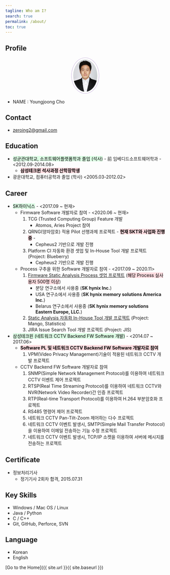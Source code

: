 ```yaml
---
tagline: Who am I?
search: true
permalink: /about/
toc: true
---
```


## Profile

<center><img src="/assets/img/about/me.jpg" width="15%" height="15%" style="
border: 1px solid #cab6de;
border-radius: 50%;
padding: 5px;
-moz-border-radius: 50%;
-khtml-border-radius: 50%;
-webkit-border-radius: 50%;
"></center>

* NAME : Youngjoong Cho

## Contact

+ <zeroing2@gmail.com>

## Education

+ <mark style='background-color: #dcffe4'>성균관대학교, 소프트웨어플랫폼학과 졸업 (석사)</mark> - 前 임베디드소프트웨어학과 - <2012.09-2014.08>
  + **<mark style='background-color: #ffdce0'>삼성테크윈 석사과정 산학장학생</mark>**
+ 광운대학교, 컴퓨터공학과 졸업 (학사) <2005.03-2012.02>

## Career

+ <mark style='background-color: #dcffe4'>SK하이닉스</mark> - <2017.09 ~ 현재>
  + Firmware Software 개발자로 참여 - <2020.06 ~ 현재>
    1. TCG (Trusted Computing Group) Feature 개발
       + Atomos, Aries Project 참여
    2. QRNG(양자암호) 적용 Pilot 선행과제 프로젝트 - **<mark style='background-color: #ffdce0'>현재 SKT와 사업화 진행중</mark>** -
       + Cepheus2 기반으로 개발 진행
    3. Platform CI 자동화 환경 셋업 및 In-House Tool 개발 프로젝트 (Project: Blueberry)
       +  Cepheus2 기반으로 개발 진행
  + Process 구추을 위한 Software 개발자로 참여 - <2017.09 ~ 2020.11>
    1. [Firmware Static Analysis Process 셋업 프로젝트](https://zeroing2.github.io/static%20analysis/process/automation/SK_Hynix_History_4/) (<mark style='background-color: #ffdce0'>해당 Process 실사용자 500명 이상</mark>)
       + 분당 연구소에서 사용중 (**SK hynix Inc.**)
       + USA 연구소에서 사용중 (**SK hynix memory solutions America Inc.**)
       + Belarus 연구소에서 사용중 (**SK hynix memory solutions Eastern Europe, LLC.**)
    4. [Static Analysis 자동화 In-House Tool 개발 프로젝트](https://zeroing2.github.io/static%20analysis/process/automation/SK_Hynix_History_4/) (Project: Mango, Statistics)
    5. JIRA Issue Search Tool 개발 프로젝트 (Project: JIS)
+ <mark style='background-color: #dcffe4'>삼성테크윈 (네트워크 CCTV Backend FW Software 개발)</mark> - <2014.07 ~ 2017.06>
  + **<mark style='background-color: #ffdce0'>Software PL 및 네트워크 CCTV Backend FW Software 개발자로 참여</mark>**
    1. VPM(Video Privacy Management)기술이 적용된 네트워크 CCTV 개발 프로젝트
  + CCTV Backend FW Software 개발자로 참여
    1. SNMP(Simple Network Management Protocol)를 이용하여 네트워크 CCTV 이벤트 제어 프로젝트
    2. RTSP(Real Time Streaming Protocol)를 이용하여 네트워크 CCTV와 NVR(Network Video Recorder)간 인증 프로젝트
    3. RTP(Real-time Transport Protocol)를 이용하여 H.264 부분암호화 프로젝트
    4. RS485 명령어 제어 프로젝트
    5. 네트워크 CCTV Pan-Tilt-Zoom 제어하는 다수 프로젝트
    6. 네트워크 CCTV 이벤트 발생시, SMTP(Simple Mail Transfer Protocol)을 이용하여 이메일 전송하는 기능 수정 프로젝트
    7. 네트워크 CCTV 이벤트 발생시, TCP/IP 소켓을 이용하여 서버에 메시지를 전송하는 프로젝트

## Certificate

+ 정보처리기사
  + 정기기사 2회차 합격, 2015.07.31

## Key Skills
+ Windows / Mac OS / Linux
+ Java / Python
+ C / C++
+ Git, GitHub, Perforce, SVN

## Language
+ Korean
+ English

[Go to the Home]({{ site.url }}{{ site.baseurl }})